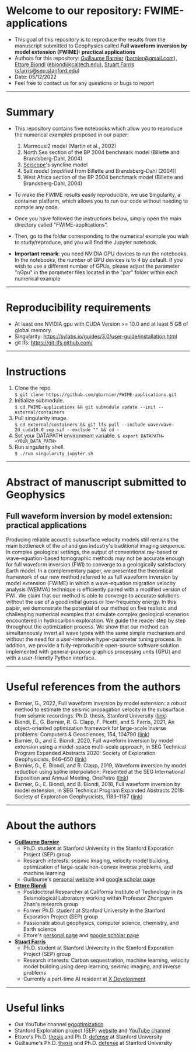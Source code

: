 # Welcome to our repository: FWIME-applications
* This goal of this repository is to reproduce the results from the manuscript submitted to Geophysics called **Full waveform inversion by model extension (FWIME): practical applications**
* Authors for this repository: [Guillaume Barnier](https://gbarnier.github.io) (barnier@gmail.com), [Ettore Biondi](https://www.linkedin.com/in/ettore-biondi/) (ebiondi@caltech.edu), [Stuart Farris](https://www.linkedin.com/in/stuart-farris/) (sfarris@sep.stanford.edu)
* Date: 05/12/2022
* Feel free to contact us for any questions or bugs to report

---
# Summary
* This repository contains five notebooks which allow you to reproduce the numerical examples proposed in our paper:
    1. Marmousi2 model (Martin et al., 2002)
    2. North Sea section of the BP 2004 benchmark model (Billette and Brandsberg-Dahl, 2004)
    3. [Seiscope](https://seiscope2.osug.fr)'s syncline model
    4. Salt model (modified from Billette and Brandsberg-Dahl (2004))
    5. West Africa section of the BP 2004 benchmark model (Billette and Brandsberg-Dahl, 2004)

* To make the FWIME results easily reproducible, we use Singularity, a container platform, which allows you to run our code without needing to compile any code.
* Once you have followed the instructions below, simply open the main directory called "FWIME-applications".
* Then, go to the folder corresponding to the numerical example you wish to study/reproduce, and you will find the Jupyter notebook.
* **Important remark**: you need NVIDIA GPU devices to run the notebooks. In the notebooks, the number of GPU devices is to 4 by default. If you wish to use a different number of GPUs, please adjust the parameter "nGpu" in the parameter files located in the "par" folder within each numerical example

---
# Reproducibility requirements
* At least one NVIDIA gpu with CUDA Version >= 10.0 and at least 5 GB of global memory.
* Singularity: https://sylabs.io/guides/3.0/user-guide/installation.html
* git lfs: https://git-lfs.github.com/

---
# Instructions
1. Clone the repo.<br>
  `$ git clone https://github.com/gbarnier/FWIME-applications.git`
2. Initialize submodule.<br>
  `$ cd FWIME-applications && git submodule update --init -- external/containers`
3. Pull singularity image.<br>
  `$ cd external/containers && git lfs pull --include wave/wave-2d_cuda10.0_sep.sif --exclude "" && cd -`
4. Set your DATAPATH environment variable.
  `$ export DATAPATH=<YOUR_DATA_PATH>`
5. Run singularity shell.<br>
  `$ ./run_singularity_jupyter.sh`

---
# Abstract of manuscript submitted to Geophysics
## Full waveform inversion by model extension: practical applications
Producing reliable acoustic subsurface velocity models still remains the main bottleneck of the oil and gas industry's traditional imaging sequence. In complex geological settings, the output of conventional ray-based or wave-equation-based tomographic methods may not be accurate enough for full waveform inversion (FWI) to converge to a geologically satisfactory Earth model. In a complementary paper, we presented the theoretical framework of our new method referred to as full waveform inversion by model extension (FWIME) in which a wave-equation migration velocity analysis (WEMVA) technique is efficiently paired with a modified version of FWI. We claim that our method is able to converge to accurate solutions without the use of a good initial guess or low-frequency energy. In this paper, we demonstrate the potential of our method on five realistic and challenging numerical examples that simulate complex geological scenarios encountered in hydrocarbon exploration. We guide the reader step by step throughout the optimization process. We show that our method can simultaneously invert all wave types with the same simple mechanism and without the need for a user-intensive hyper-parameter tuning process. In addition, we provide a fully-reproducible open-source software solution implemented with general-purpose graphics processing units (GPU) and with a user-friendly Python interface.

---
# Useful references from the authors
* Barnier, G., 2022, Full waveform inversion by model extension: a robust method to estimate the seismic propagation velocity in the subsurface from seismic recordings: Ph.D. thesis, Stanford University ([link](http://sepwww.stanford.edu/data/media/public/sep/gbarnier/Guillaume_thesis_sep_website.pdf))
* Biondi, E., G. Barnier, R. G. Clapp, F. Picetti, and S. Farris, 2021, An object-oriented optimization framework for large-scale inverse problems: Computers & Geosciences, 154, 104790 ([link](https://www.sciencedirect.com/science/article/pii/S0098300421000935))
* Barnier, G., and E. Biondi, 2020, Full waveform inversion by model extension using a model-space multi-scale approach, in SEG Technical Program Expanded Abstracts 2020: Society of Exploration Geophysicists, 646–650 ([link](https://library.seg.org/doi/abs/10.1190/segam2020-3428421.1))
* Barnier, G., E. Biondi, and R. Clapp, 2019, Waveform inversion by model reduction using spline interpolation: Presented at the SEG International Exposition and Annual Meeting, OnePetro ([link](https://library.seg.org/doi/abs/10.1190/segam2019-3216866.1))
* Barnier, G., E. Biondi, and B. Biondi, 2018, Full waveform inversion by model extension, in SEG Technical Program Expanded Abstracts 2018: Society of Exploration Geophysicists, 1183–1187 ([link](https://library.seg.org/doi/10.1190/segam2018-2998613.1))

---
# About the authors
* [**Guillaume Barnier**](https://www.linkedin.com/in/guillaume-barnier/)
    * Ph.D. student at Stanford University in the Stanford Exporation Project (SEP) group
    * Research interests: seismic imaging, velocity model building, optimization of large-scale non-convex inverse problems, and machine learning
    * Guillaume's [personal website](https://gbarnier.github.io) and [google scholar page](https://scholar.google.com/citations?user=zZ_LA8IAAAAJ&hl=en)
* [**Ettore Biondi**](https://www.linkedin.com/in/ettore-biondi/)
    * Postdoctoral Researcher at California Institute of Technology in its Seismological Laboratory working within Professor Zhongwen Zhan's research group
    * Former Ph.D. student at Stanford University in the Stanford Exporation Project (SEP) group
    * Passionate about geophysics, computer science, chemistry, and Earth science
    * Ettore's [personal page](http://www.seismolab.caltech.edu/biondi_e.html) and [google scholar page](https://scholar.google.com/citations?user=Kzl0lcYAAAAJ&hl=en&oi=sra)
* [**Stuart Farris**](https://www.linkedin.com/in/stuart-farris/)
    * Ph.D. student at Stanford University in the Stanford Exporation Project (SEP) group
    * Research interests: Carbon sequestration, machine learning, velocity model building using deep learning, seismic imaging, and inverse problems
    * Currently a part-time AI resident at [X Development](https://x.company)

---
# Useful links
* Our YouTube channel [egoptimization](https://www.youtube.com/channel/UCjloQO0H6JnddXoB017mcog)
* Stanford Exploration project (SEP) [website](https://sep.sites.stanford.edu) and [YouTube channel](https://www.youtube.com/channel/UCk8h7bfpd-vl_CWCDLHxHzA)
* Ettore's Ph.D. [thesis](http://sepwww.stanford.edu/data/media/public/sep/ettore/pdfs/thesis/thesis_Ettore.pdf) and Ph.D. [defense](https://www.youtube.com/watch?v=cmhhm4HW070&t=2645s) at Stanford University
* Guillaume's Ph.D. [thesis](http://sepwww.stanford.edu/data/media/public/sep/gbarnier/Guillaume_thesis_sep_website.pdf) and Ph.D. [defense](https://www.youtube.com/watch?v=vv9krmVRkMo&t=2309s) at Stanford University
